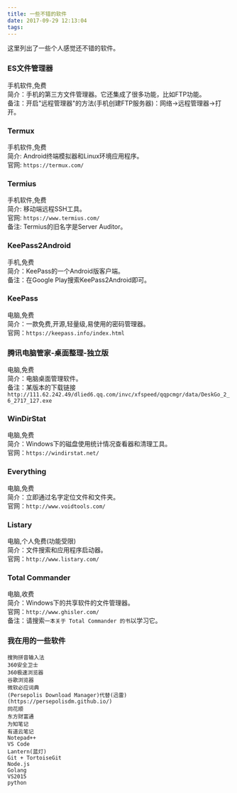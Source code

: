 ```yaml
---
title: 一些不错的软件
date: 2017-09-29 12:13:04
tags:
---
```

这里列出了一些个人感觉还不错的软件。

<!-- more -->

### ES文件管理器  
手机软件,免费  
简介：手机的第三方文件管理器。它还集成了很多功能，比如FTP功能。  
备注：开启"远程管理器"的方法(手机创建FTP服务器)：网络->远程管理器->打开。  

### Termux  
手机软件,免费  
简介: Android终端模拟器和Linux环境应用程序。  
官网: `https://termux.com/`  

### Termius
手机软件,免费  
简介: 移动端远程SSH工具。  
官网: `https://www.termius.com/`  
备注: Termius的旧名字是Server Auditor。  

### KeePass2Android  
手机,免费  
简介：KeePass的一个Android版客户端。  
备注：在Google Play搜索KeePass2Android即可。  

### KeePass  
电脑,免费  
简介：一款免费,开源,轻量级,易使用的密码管理器。  
官网：`https://keepass.info/index.html`  

### 腾讯电脑管家-桌面整理-独立版  
电脑,免费  
简介：电脑桌面管理软件。  
备注：某版本的下载链接  
`http://111.62.242.49/dlied6.qq.com/invc/xfspeed/qqpcmgr/data/DeskGo_2_6_2717_127.exe`  

### WinDirStat  
电脑,免费  
简介：Windows下的磁盘使用统计情况查看器和清理工具。  
官网：`https://windirstat.net/`  

### Everything  
电脑,免费  
简介：立即通过名字定位文件和文件夹。  
官网：`http://www.voidtools.com/`  

### Listary  
电脑,个人免费(功能受限)  
简介：文件搜索和应用程序启动器。  
官网：`http://www.listary.com/`  

### Total Commander  
电脑,收费  
简介：Windows下的共享软件的文件管理器。  
官网：`http://www.ghisler.com/`  
备注：请搜索`一本关于 Total Commander 的书`以学习它。  

### 我在用的一些软件  
`搜狗拼音输入法`  
`360安全卫士`  
`360极速浏览器`  
`谷歌浏览器`  
`微软必应词典`  
`(Persepolis Download Manager)代替(迅雷)(https://persepolisdm.github.io/)`  
`同花顺`  
`东方财富通`  
`为知笔记`  
`有道云笔记`  
`Notepad++`  
`VS Code`  
`Lantern(蓝灯)`  
`Git + TortoiseGit`  
`Node.js`  
`Golang`  
`VS2015`  
`python`  
